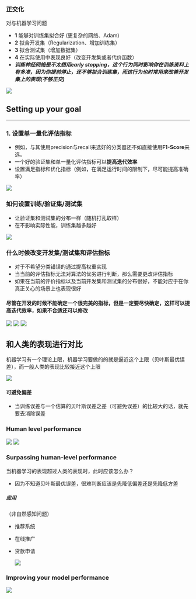 ### 正交化

对与机器学习问题

- **1** 能够对训练集拟合好 (更复杂的网络、Adam)
- **2** 拟合开发集（Regularization、增加训练集）
- **3** 拟合测试集（增加数据集）
- **4** 在实际使用中表现良好（改变开发集或者代价函数）
- ***训练神经网络是不太想用early stopping，这个行为同时影响你在训练资料上有多准，因为你提前停止，还不够拟合训练集，而这行为也时常用来改善开发集上的表现(不够正交)***

<img src="image/orth.png">



## Setting up your goal

------

### 1. 设置单一量化评估指标

- 例如，与其使用precision与recall来选好的分类器还不如直接使用**F1-Score**来选。
- 一个好的验证集和单一量化评估指标可以**提高迭代效率**
- 设置满足指标和优化指标（例如，在满足运行时间的限制下，尽可能提高准确率）

<img src="image/metric1.png">



### 如何设置训练/验证集/测试集

- 让验证集和测试集的分布一样（随机打乱取样）
- 在不影响实际性能，训练集越多越好

<img src="image/metric2.png">

### 什么时候改变开发集/测试集和评估指标

- 对于不希望分类错误的通过提高权重实现
- 当当前的评估指标无法对算法的优劣进行判断，那么需要更改评估指标
- 如果在当前的评价指标以及当前开发集和测试集的分布很好，不能对应于在你真正关心的场景上也表现很好

#### 尽管在开发的时候不能确定一个很完美的指标，但是一定要尽快确定，这样可以提高迭代效率，如果不合适还可以修改



<img src="image/metric3.png">

<img src="image/metric4.png">

<img src="image/metric5.png">



## 和人类的表现进行对比

机器学习有一个理论上限，机器学习要做的的就是逼近这个上限（贝叶斯最优误差），而一般人类的表现比较接近这个上限

<img src="image/metric6.png">

#### 可避免偏差

- 当训练误差与一个估算的贝叶斯误差之差（可避免误差）的比较大的话，就先要去消除误差

### Human level performance

<img src="image/metric8.png">

<img src="image/metric9.png">

### Surpassing human-level performance

当机器学习的表现超过人类的表现时，此时应该怎么办？

- 因为不知道贝叶斯最优误差，很难判断应该是先降低偏差还是先降低方差

##### 应用

（非自然感知问题）

- 推荐系统

- 在线推广

- 贷款申请

  <img src="image/metric10.png">



### Improving your model performance

<img src="image/metric11.png">

